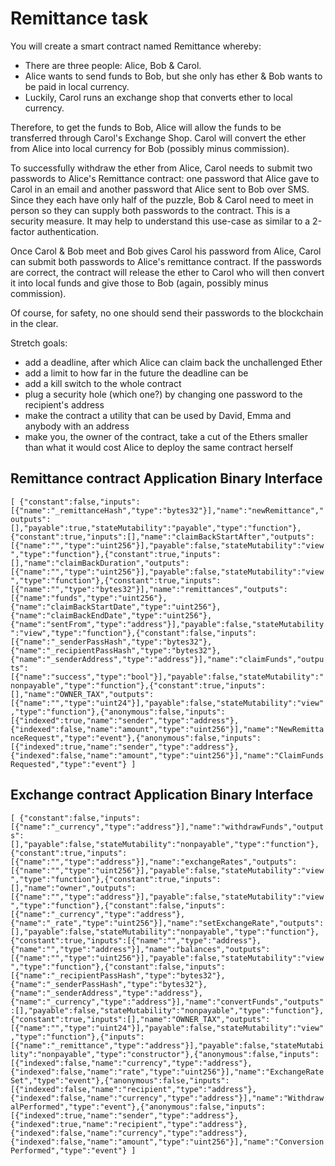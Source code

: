 # Remittance task

You will create a smart contract named Remittance whereby:

- There are three people: Alice, Bob & Carol.
- Alice wants to send funds to Bob, but she only has ether & Bob wants to be paid in local currency.
- Luckily, Carol runs an exchange shop that converts ether to local currency.

Therefore, to get the funds to Bob, Alice will allow the funds to be transferred through Carol's Exchange Shop. Carol will convert the ether from Alice into local currency for Bob (possibly minus commission).

To successfully withdraw the ether from Alice, Carol needs to submit two passwords to Alice's Remittance contract: one password that Alice gave to Carol in an email and another password that Alice sent to Bob over SMS. Since they each have only half of the puzzle, Bob & Carol need to meet in person so they can supply both passwords to the contract. This is a security measure. It may help to understand this use-case as similar to a 2-factor authentication.

Once Carol & Bob meet and Bob gives Carol his password from Alice, Carol can submit both passwords to Alice's remittance contract. If the passwords are correct, the contract will release the ether to Carol who will then convert it into local funds and give those to Bob (again, possibly minus commission).

Of course, for safety, no one should send their passwords to the blockchain in the clear.

Stretch goals:

- add a deadline, after which Alice can claim back the unchallenged Ether
- add a limit to how far in the future the deadline can be
- add a kill switch to the whole contract
- plug a security hole (which one?) by changing one password to the recipient's address
- make the contract a utility that can be used by David, Emma and anybody with an address
- make you, the owner of the contract, take a cut of the Ethers smaller than what it would cost Alice to deploy the same contract herself

## Remittance contract Application Binary Interface

`[ {"constant":false,"inputs":[{"name":"_remittanceHash","type":"bytes32"}],"name":"newRemittance","outputs":[],"payable":true,"stateMutability":"payable","type":"function"},{"constant":true,"inputs":[],"name":"claimBackStartAfter","outputs":[{"name":"","type":"uint256"}],"payable":false,"stateMutability":"view","type":"function"},{"constant":true,"inputs":[],"name":"claimBackDuration","outputs":[{"name":"","type":"uint256"}],"payable":false,"stateMutability":"view","type":"function"},{"constant":true,"inputs":[{"name":"","type":"bytes32"}],"name":"remittances","outputs":[{"name":"funds","type":"uint256"},{"name":"claimBackStartDate","type":"uint256"},{"name":"claimBackEndDate","type":"uint256"},{"name":"sentFrom","type":"address"}],"payable":false,"stateMutability":"view","type":"function"},{"constant":false,"inputs":[{"name":"_senderPassHash","type":"bytes32"},{"name":"_recipientPassHash","type":"bytes32"},{"name":"_senderAddress","type":"address"}],"name":"claimFunds","outputs":[{"name":"success","type":"bool"}],"payable":false,"stateMutability":"nonpayable","type":"function"},{"constant":true,"inputs":[],"name":"OWNER_TAX","outputs":[{"name":"","type":"uint24"}],"payable":false,"stateMutability":"view","type":"function"},{"anonymous":false,"inputs":[{"indexed":true,"name":"sender","type":"address"},{"indexed":false,"name":"amount","type":"uint256"}],"name":"NewRemittanceRequest","type":"event"},{"anonymous":false,"inputs":[{"indexed":true,"name":"sender","type":"address"},{"indexed":false,"name":"amount","type":"uint256"}],"name":"ClaimFundsRequested","type":"event"} ]`

## Exchange contract Application Binary Interface

`[ {"constant":false,"inputs":[{"name":"_currency","type":"address"}],"name":"withdrawFunds","outputs":[],"payable":false,"stateMutability":"nonpayable","type":"function"},{"constant":true,"inputs":[{"name":"","type":"address"}],"name":"exchangeRates","outputs":[{"name":"","type":"uint256"}],"payable":false,"stateMutability":"view","type":"function"},{"constant":true,"inputs":[],"name":"owner","outputs":[{"name":"","type":"address"}],"payable":false,"stateMutability":"view","type":"function"},{"constant":false,"inputs":[{"name":"_currency","type":"address"},{"name":"_rate","type":"uint256"}],"name":"setExchangeRate","outputs":[],"payable":false,"stateMutability":"nonpayable","type":"function"},{"constant":true,"inputs":[{"name":"","type":"address"},{"name":"","type":"address"}],"name":"balances","outputs":[{"name":"","type":"uint256"}],"payable":false,"stateMutability":"view","type":"function"},{"constant":false,"inputs":[{"name":"_recipientPassHash","type":"bytes32"},{"name":"_senderPassHash","type":"bytes32"},{"name":"_senderAddress","type":"address"},{"name":"_currency","type":"address"}],"name":"convertFunds","outputs":[],"payable":false,"stateMutability":"nonpayable","type":"function"},{"constant":true,"inputs":[],"name":"OWNER_TAX","outputs":[{"name":"","type":"uint24"}],"payable":false,"stateMutability":"view","type":"function"},{"inputs":[{"name":"_remittance","type":"address"}],"payable":false,"stateMutability":"nonpayable","type":"constructor"},{"anonymous":false,"inputs":[{"indexed":false,"name":"currency","type":"address"},{"indexed":false,"name":"rate","type":"uint256"}],"name":"ExchangeRateSet","type":"event"},{"anonymous":false,"inputs":[{"indexed":false,"name":"recipient","type":"address"},{"indexed":false,"name":"currency","type":"address"}],"name":"WithdrawalPerformed","type":"event"},{"anonymous":false,"inputs":[{"indexed":true,"name":"sender","type":"address"},{"indexed":true,"name":"recipient","type":"address"},{"indexed":false,"name":"currency","type":"address"},{"indexed":false,"name":"amount","type":"uint256"}],"name":"ConversionPerformed","type":"event"} ]`


